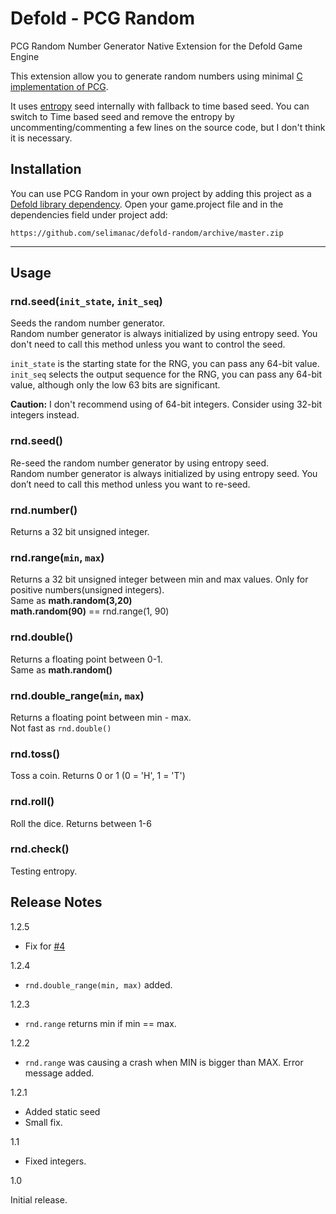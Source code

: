 # Defold - PCG Random

PCG Random Number Generator Native Extension for the Defold Game Engine

This extension allow you to generate random numbers using minimal [C implementation of PCG](http://www.pcg-random.org/using-pcg-c-basic.html).

It uses [entropy](https://github.com/imneme/pcg-c/blob/master/extras/entropy.c) seed internally with fallback to time based seed. You can switch to Time based seed and remove the entropy by uncommenting/commenting a few lines on the source code, but I don't think it is necessary. 

## Installation
You can use PCG Random in your own project by adding this project as a [Defold library dependency](http://www.defold.com/manuals/libraries/). Open your game.project file and in the dependencies field under project add:

	https://github.com/selimanac/defold-random/archive/master.zip
	
---

## Usage

### rnd.seed(`init_state`, `init_seq`)

Seeds the random number generator.   
Random number generator is always initialized by using entropy seed. You don't need to call this method unless you want to control the seed.


`init_state` is the starting state for the RNG, you can pass any 64-bit value.  
`init_seq` selects the output sequence for the RNG, you can pass any 64-bit value, although only the low 63 bits are significant.
 
**Caution:** I don't recommend using of 64-bit integers. Consider using 32-bit integers instead. 

### rnd.seed()

Re-seed the random number generator by using entropy seed.  
Random number generator is always initialized by using entropy seed. You don’t need to call this method unless you want to re-seed.

### rnd.number()

Returns a 32 bit unsigned integer.

### rnd.range(`min`, `max`)

Returns a 32 bit unsigned integer between min and max values. Only for positive numbers(unsigned integers).   
Same as **math.random(3,20)**  
**math.random(90)** == rnd.range(1, 90)

###  rnd.double()

Returns a floating point between 0-1.  
Same as **math.random()**

###  rnd.double_range(`min`, `max`)

Returns a floating point between min - max.  
Not fast as `rnd.double()`

###  rnd.toss()

Toss a coin. Returns 0 or 1 (0 = 'H', 1 = 'T')

###  rnd.roll()

Roll the dice. Returns between 1-6

###  rnd.check()

Testing entropy.



## Release Notes  

1.2.5

- Fix for [#4](https://github.com/selimanac/defold-random/issues/4#issue-837151758)

1.2.4

- `rnd.double_range(min, max)` added.

1.2.3

- `rnd.range` returns min if min == max.

1.2.2

- `rnd.range` was causing a crash when MIN is bigger than MAX. Error message added.

1.2.1

- Added static seed
- Small fix.

1.1

- Fixed integers.

1.0

Initial release.